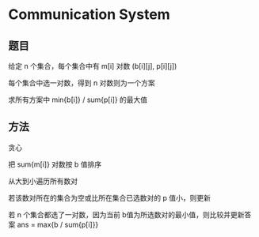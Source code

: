 # Communication System

## 题目

给定 n 个集合，每个集合中有 m[i] 对数 (b[i][j], p[i][j])

每个集合中选一对数，得到 n 对数则为一个方案

求所有方案中 min{b[i]} / sum{p[i]} 的最大值


## 方法

贪心

把 sum{m[i]} 对数按 b 值排序

从大到小遍历所有数对

若该数对所在的集合为空或比所在集合已选数对的 p 值小，则更新

若 n 个集合都选了一对数，因为当前 b值为所选数对的最小值，则比较并更新答案 ans = max{b / sum{p[i]}}
